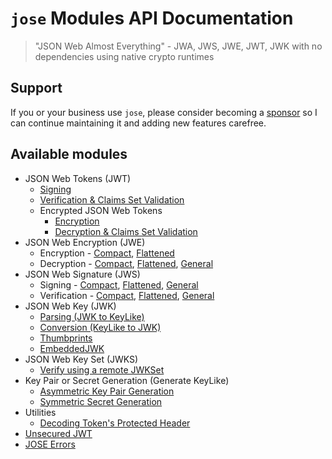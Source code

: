 # `jose` Modules API Documentation

> "JSON Web Almost Everything" - JWA, JWS, JWE, JWT, JWK with no dependencies using native crypto runtimes

## Support

If you or your business use `jose`, please consider becoming a [sponsor][support-sponsor] so I can continue maintaining it and adding new features carefree.

## Available modules

- JSON Web Tokens (JWT)
  - [Signing](https://github.com/panva/jose/blob/v3.15.5/docs/classes/jwt_sign.SignJWT.md#readme)
  - [Verification & Claims Set Validation](https://github.com/panva/jose/blob/v3.15.5/docs/functions/jwt_verify.jwtVerify.md#readme)
  - Encrypted JSON Web Tokens
    - [Encryption](https://github.com/panva/jose/blob/v3.15.5/docs/classes/jwt_encrypt.EncryptJWT.md#readme)
    - [Decryption & Claims Set Validation](https://github.com/panva/jose/blob/v3.15.5/docs/functions/jwt_decrypt.jwtDecrypt.md#readme)
- JSON Web Encryption (JWE)
  - Encryption - [Compact](https://github.com/panva/jose/blob/v3.15.5/docs/classes/jwe_compact_encrypt.CompactEncrypt.md#readme), [Flattened](https://github.com/panva/jose/blob/v3.15.5/docs/classes/jwe_flattened_encrypt.FlattenedEncrypt.md#readme)
  - Decryption - [Compact](https://github.com/panva/jose/blob/v3.15.5/docs/functions/jwe_compact_decrypt.compactDecrypt.md#readme), [Flattened](https://github.com/panva/jose/blob/v3.15.5/docs/functions/jwe_flattened_decrypt.flattenedDecrypt.md#readme), [General](https://github.com/panva/jose/blob/v3.15.5/docs/functions/jwe_general_decrypt.generalDecrypt.md#readme)
- JSON Web Signature (JWS)
  - Signing - [Compact](https://github.com/panva/jose/blob/v3.15.5/docs/classes/jws_compact_sign.CompactSign.md#readme), [Flattened](https://github.com/panva/jose/blob/v3.15.5/docs/classes/jws_flattened_sign.FlattenedSign.md#readme), [General](https://github.com/panva/jose/blob/v3.15.5/docs/classes/jws_general_sign.GeneralSign.md#readme)
  - Verification - [Compact](https://github.com/panva/jose/blob/v3.15.5/docs/functions/jws_compact_verify.compactVerify.md#readme), [Flattened](https://github.com/panva/jose/blob/v3.15.5/docs/functions/jws_flattened_verify.flattenedVerify.md#readme), [General](https://github.com/panva/jose/blob/v3.15.5/docs/functions/jws_general_verify.generalVerify.md#readme)
- JSON Web Key (JWK)
  - [Parsing (JWK to KeyLike)](https://github.com/panva/jose/blob/v3.15.5/docs/functions/jwk_parse.parseJwk.md#readme)
  - [Conversion (KeyLike to JWK)](https://github.com/panva/jose/blob/v3.15.5/docs/functions/jwk_from_key_like.fromKeyLike.md#readme)
  - [Thumbprints](https://github.com/panva/jose/blob/v3.15.5/docs/functions/jwk_thumbprint.calculateThumbprint.md#readme)
  - [EmbeddedJWK](https://github.com/panva/jose/blob/v3.15.5/docs/functions/jwk_embedded.EmbeddedJWK.md#readme)
- JSON Web Key Set (JWKS)
  - [Verify using a remote JWKSet](https://github.com/panva/jose/blob/v3.15.5/docs/functions/jwks_remote.createRemoteJWKSet.md#readme)
- Key Pair or Secret Generation (Generate KeyLike)
  - [Asymmetric Key Pair Generation](https://github.com/panva/jose/blob/v3.15.5/docs/functions/util_generate_key_pair.generateKeyPair.md#readme)
  - [Symmetric Secret Generation](https://github.com/panva/jose/blob/v3.15.5/docs/functions/util_generate_secret.generateSecret.md#readme)
- Utilities
  - [Decoding Token's Protected Header](https://github.com/panva/jose/blob/v3.15.5/docs/functions/util_decode_protected_header.decodeProtectedHeader.md#readme)
- [Unsecured JWT](https://github.com/panva/jose/blob/v3.15.5/docs/classes/jwt_unsecured.UnsecuredJWT.md#readme)
- [JOSE Errors](https://github.com/panva/jose/blob/v3.15.5/docs/modules/util_errors.md#readme)

[support-sponsor]: https://github.com/sponsors/panva

